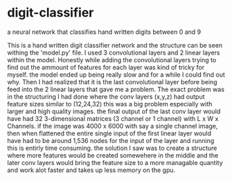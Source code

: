 # digit-classifier
a neural network that classifies hand written digits between 0 and 9


This is a hand written digit classifier network and the structure can be seen withing the 'model.py' file. 
I used 3 convolutional layers and 2 linear layers within the model. Honestly while adding the convolutional layers
trying to find out the ammount of features for each layer was kind of tricky for myself. the model ended up being
really slow and for a while I could find out why. Then I had realized that it is the last convolutional layer 
before being feed into the 2 linear layers that gave me a problem. The exact problem was in the structuring I had done
where the conv layers (x,y,z) had output feature sizes similar to (12,24,32) this was a big problem especially with larger
and high quality images. the final output of the last conv layer would have had 32 3-dimensional matrices (3 channel or 1 channel)
with L x W x Channels. if the image was 4000 x 6000 with say a single channel image, then when flattened the entire single input of
the first linear layer would have had to be around 1,536 nodes for the input of the layer and running this is entirly time consuming.
the solution I saw was to create a structure where more features would be created somewehere in the middle and the later conv layers
would bring the feature size to a more managable quantity and work alot faster and takes up less memory on the gpu.
